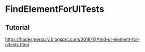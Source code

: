 # FindElementForUITests
## Tutorial
https://hadesmercury.blogspot.com/2018/12/find-ui-element-for-uitests.html
